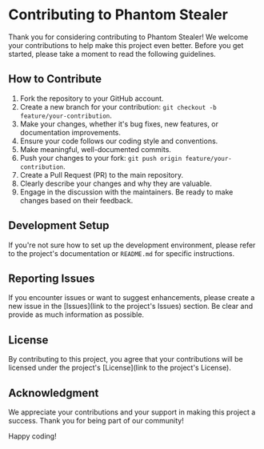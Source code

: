 # Contributing to Phantom Stealer

Thank you for considering contributing to Phantom Stealer! We welcome your contributions to help make this project even better. Before you get started, please take a moment to read the following guidelines.

## How to Contribute

1. Fork the repository to your GitHub account.
2. Create a new branch for your contribution: `git checkout -b feature/your-contribution`.
3. Make your changes, whether it's bug fixes, new features, or documentation improvements.
4. Ensure your code follows our coding style and conventions.
5. Make meaningful, well-documented commits.
6. Push your changes to your fork: `git push origin feature/your-contribution`.
7. Create a Pull Request (PR) to the main repository.
8. Clearly describe your changes and why they are valuable.
9. Engage in the discussion with the maintainers. Be ready to make changes based on their feedback.

## Development Setup

If you're not sure how to set up the development environment, please refer to the project's documentation or `README.md` for specific instructions.

## Reporting Issues

If you encounter issues or want to suggest enhancements, please create a new issue in the [Issues](link to the project's Issues) section. Be clear and provide as much information as possible.

## License

By contributing to this project, you agree that your contributions will be licensed under the project's [License](link to the project's License).

## Acknowledgment

We appreciate your contributions and your support in making this project a success. Thank you for being part of our community!

Happy coding!
